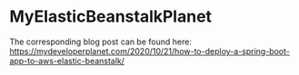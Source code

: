 # MyElasticBeanstalkPlanet

The corresponding blog post can be found here: https://mydeveloperplanet.com/2020/10/21/how-to-deploy-a-spring-boot-app-to-aws-elastic-beanstalk/
